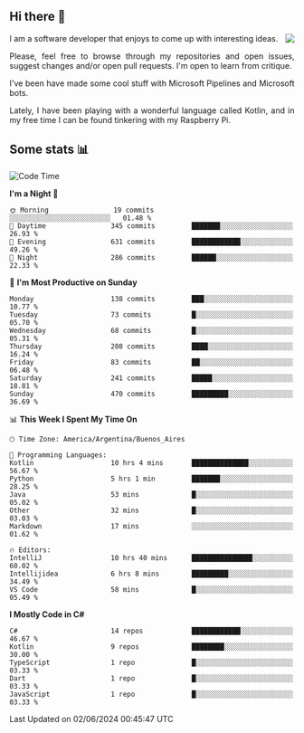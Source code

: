 ## Hi there :slightly_smiling_face:

<img src="https://github-readme-stats.vercel.app/api?username=victorgrycuk&show_icons=true&count_private=true&title_color=F7941E&icon_color=F7941E" align="right">

<p align="justify">
I am a software developer that enjoys to come up with interesting ideas.
<p/>

<p align= "justify">
Please, feel free to browse through my repositories and open issues, suggest changes and/or open pull requests. I'm open to learn from critique.
<p/>


<p align= "justify">
I've been have made some cool stuff with Microsoft Pipelines and Microsoft bots.
<p/>

<p align= "justify">
Lately, I have been playing with a wonderful language called Kotlin, and in my free time I can be found tinkering with my Raspberry Pi.
<p/>

## Some stats :bar_chart:
<!--START_SECTION:waka-->
![Code Time](http://img.shields.io/badge/Code%20Time-1%2C943%20hrs%2057%20mins-blue)

**I'm a Night 🦉** 

```text
🌞 Morning                19 commits          ░░░░░░░░░░░░░░░░░░░░░░░░░   01.48 % 
🌆 Daytime                345 commits         ███████░░░░░░░░░░░░░░░░░░   26.93 % 
🌃 Evening                631 commits         ████████████░░░░░░░░░░░░░   49.26 % 
🌙 Night                  286 commits         ██████░░░░░░░░░░░░░░░░░░░   22.33 % 
```
📅 **I'm Most Productive on Sunday** 

```text
Monday                   138 commits         ███░░░░░░░░░░░░░░░░░░░░░░   10.77 % 
Tuesday                  73 commits          █░░░░░░░░░░░░░░░░░░░░░░░░   05.70 % 
Wednesday                68 commits          █░░░░░░░░░░░░░░░░░░░░░░░░   05.31 % 
Thursday                 208 commits         ████░░░░░░░░░░░░░░░░░░░░░   16.24 % 
Friday                   83 commits          ██░░░░░░░░░░░░░░░░░░░░░░░   06.48 % 
Saturday                 241 commits         █████░░░░░░░░░░░░░░░░░░░░   18.81 % 
Sunday                   470 commits         █████████░░░░░░░░░░░░░░░░   36.69 % 
```


📊 **This Week I Spent My Time On** 

```text
🕑︎ Time Zone: America/Argentina/Buenos_Aires

💬 Programming Languages: 
Kotlin                   10 hrs 4 mins       ██████████████░░░░░░░░░░░   56.67 % 
Python                   5 hrs 1 min         ███████░░░░░░░░░░░░░░░░░░   28.25 % 
Java                     53 mins             █░░░░░░░░░░░░░░░░░░░░░░░░   05.02 % 
Other                    32 mins             █░░░░░░░░░░░░░░░░░░░░░░░░   03.03 % 
Markdown                 17 mins             ░░░░░░░░░░░░░░░░░░░░░░░░░   01.62 % 

🔥 Editors: 
IntelliJ                 10 hrs 40 mins      ███████████████░░░░░░░░░░   60.02 % 
Intellijidea             6 hrs 8 mins        █████████░░░░░░░░░░░░░░░░   34.49 % 
VS Code                  58 mins             █░░░░░░░░░░░░░░░░░░░░░░░░   05.49 % 
```

**I Mostly Code in C#** 

```text
C#                       14 repos            ████████████░░░░░░░░░░░░░   46.67 % 
Kotlin                   9 repos             ████████░░░░░░░░░░░░░░░░░   30.00 % 
TypeScript               1 repo              █░░░░░░░░░░░░░░░░░░░░░░░░   03.33 % 
Dart                     1 repo              █░░░░░░░░░░░░░░░░░░░░░░░░   03.33 % 
JavaScript               1 repo              █░░░░░░░░░░░░░░░░░░░░░░░░   03.33 % 
```




 Last Updated on 02/06/2024 00:45:47 UTC
<!--END_SECTION:waka-->
